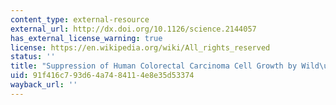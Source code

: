 ```yaml
---
content_type: external-resource
external_url: http://dx.doi.org/10.1126/science.2144057
has_external_license_warning: true
license: https://en.wikipedia.org/wiki/All_rights_reserved
status: ''
title: "Suppression of Human Colorectal Carcinoma Cell Growth by Wild\u2013type p53"
uid: 91f416c7-93d6-4a74-8411-4e8e35d53374
wayback_url: ''
---
```

